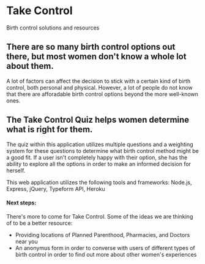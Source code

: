 # Take Control
Birth control solutions and resources

## There are so many birth control options out there, but most women don't know a whole lot about them.
A lot of factors can affect the decision to stick with a certain kind of birth control, both personal and physical. However, a lot of people do not know that there are afforadable birth control options beyond the more well-known ones. 

## The Take Control Quiz helps women determine what is right for them.
The quiz within this application utilizes multiple questions and a weighting system for these questions to determine what birth control method might be a good fit. If a user isn't completely happy with their option, she has the ability to explore all the options in order to make an informed decision for herself.

This web application utilizes the following tools and frameworks: Node.js, Express, jQuery, Typeform API, Heroku

#### Next steps:
There's more to come for Take Control. Some of the ideas we are thinking of to be a better resource:
- Providing locations of Planned Parenthood, Pharmacies, and Doctors near you
- An anonymus form in order to converse with users of different types of birth control in order to find out more about other women's experiences
